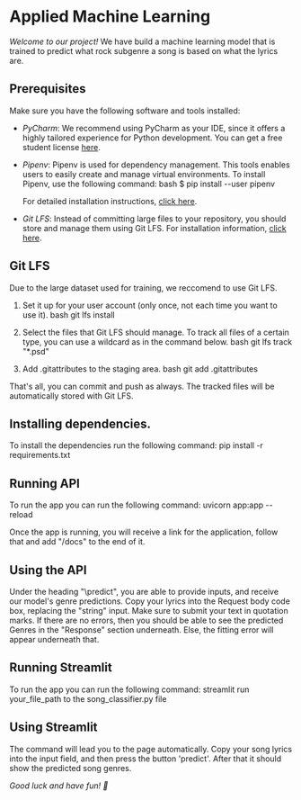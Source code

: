 # Applied Machine Learning

*Welcome to our project!* 
We have build a machine learning model that is trained to predict what rock subgenre a song is based on what the lyrics are.

## Prerequisites
Make sure you have the following software and tools installed:

- *PyCharm*: We recommend using PyCharm as your IDE, since it offers a highly tailored experience for Python development. You can get a free student license [here](https://www.jetbrains.com/community/education/#students/).

- *Pipenv*: Pipenv is used for dependency management. This tools enables users to easily create and manage virtual environments. To install Pipenv, use the following command:
    bash
    $ pip install --user pipenv
    
    For detailed installation instructions, [click here](https://pipenv.pypa.io/en/latest/installation.html).

- *Git LFS*: Instead of committing large files to your repository, you should store and manage them using Git LFS. For installation information, [click here](https://github.com/git-lfs/git-lfs?utm_source=gitlfs_site&utm_medium=installation_link&utm_campaign=gitlfs#installing).

## Git LFS
Due to the large dataset used for training, we reccomend to use Git LFS.

1. Set it up for your user account (only once, not each time you want to use it).
    bash
    git lfs install
    
2. Select the files that Git LFS should manage. To track all files of a certain type, you can use a wildcard as in the command below.
    bash
   git lfs track "*.psd"
    
3. Add .gitattributes to the staging area.
    bash
    git add .gitattributes
    
That's all, you can commit and push as always. The tracked files will be automatically stored with Git LFS.

## Installing dependencies.
To install the dependencies run the following command:
pip install -r requirements.txt

## Running API
To run the app you can run the following command: 
uvicorn app:app --reload

Once the app is running, you will receive a link for the application, follow that and add "/docs" to the end of it.

## Using the API
Under the heading "\predict", you are able to provide inputs, and receive our model's genre predictions. Copy your lyrics into the Request body code box, replacing the "string" input. Make sure to submit your text in quotation marks. If there are no errors, then you should be able to see the predicted Genres in the "Response" section underneath. Else, the fitting error will appear underneath that.

## Running Streamlit
To run the app you can run the following command: 
streamlit run your_file_path to the song_classifier.py file

## Using Streamlit
The command will lead you to the page automatically. Copy your song lyrics into the input field, and then press the button 'predict'. After that it should show the predicted song genres. 

*Good luck and have fun! 🚀*
